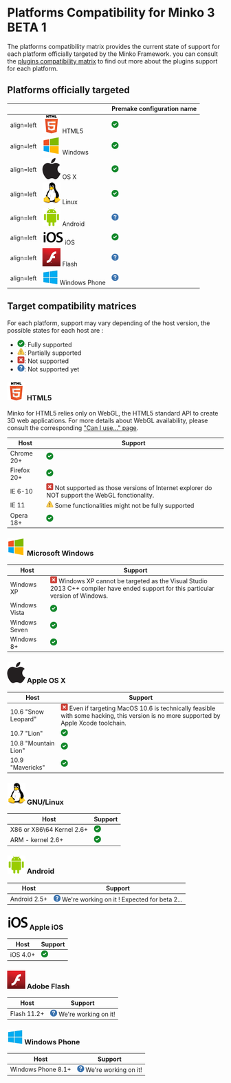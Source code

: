 Platforms Compatibility for Minko 3 BETA 1
==========================================

The platforms compatibility matrix provides the current state of support for each platform officially targeted by the Minko Framework. you can consult the [plugins compatibility matrix](Plugins_compatibility_matrix.md) to find out more about the plugins support for each platform.

Platforms officially targeted
-----------------------------

|                                                                                       |                                              | Premake configuration name       |
|---------------------------------------------------------------------------------------|----------------------------------------------|----------------------------------|
| align=left|![](images/Html5_min.png "fig:images/Html5_min.png") HTML5                 | ![](images/Checked.png "images/Checked.png") | html5                            |
| align=left|![](images/Winmini.png "fig:images/Winmini.png") Windows                   | ![](images/Checked.png "images/Checked.png") | windows32\<br/\>windows64        |
| align=left|![](images/Mac_min.png "fig:images/Mac_min.png") OS X                      | ![](images/Checked.png "images/Checked.png") | osx64                            |
| align=left|![](images/Linux_min.png "fig:images/Linux_min.png") Linux                 | ![](images/Checked.png "images/Checked.png") | linux32\<br/\>linux64            |
| align=left|![](images/Androidmini.png "fig:images/Androidmini.png") Android           | ![](images/Help_16.png "images/Help_16.png") | N/A (expected for the beta 2...) |
| align=left|![](images/Iso7mini.png "fig:images/Iso7mini.png") iOS                     | ![](images/Checked.png "images/Checked.png") | ios                              |
| align=left|![](images/Flashmini.png "fig:images/Flashmini.png") Flash                 | ![](images/Help_16.png "images/Help_16.png") | N/A                              |
| align=left|![](images/Windows_phone.png "fig:images/Windows_phone.png") Windows Phone | ![](images/Help_16.png "images/Help_16.png") | N/A                              |

Target compatibility matrices
-----------------------------

For each platform, support may vary depending of the host version, the possible states for each host are :

-   ![](images/Checked.png "fig:images/Checked.png"): Fully supported
-   ![](images/Warning.png "fig:images/Warning.png"): Partially supported
-   ![](images/Error.png "fig:images/Error.png"): Not supported
-   ![](images/Help_16.png "fig:images/Help_16.png"): Not supported yet

### ![](images/Html5_min.png "fig:images/Html5_min.png") HTML5

Minko for HTML5 relies only on WebGL, the HTML5 standard API to create 3D web applications. For more details about WebGL availability, please consult the corresponding ["Can I use..." page](http://caniuse.com/#search=webgl).

| Host        | Support                                                                                                                                   |
|-------------|-------------------------------------------------------------------------------------------------------------------------------------------|
| Chrome 20+  | ![](images/Checked.png "images/Checked.png")                                                                                              |
| Firefox 20+ | ![](images/Checked.png "images/Checked.png")                                                                                              |
| IE 6-10     | ![](images/Error.png "fig:images/Error.png") Not supported as those versions of Internet explorer do NOT support the WebGL fonctionality. |
| IE 11       | ![](images/Warning.png "fig:images/Warning.png") Some functionalities might not be fully supported                                        |
| Opera 18+   | ![](images/Checked.png "images/Checked.png")                                                                                              |

### ![](images/Winmini.png "fig:images/Winmini.png") Microsoft Windows

| Host          | Support                                                                                                                                                                      |
|---------------|------------------------------------------------------------------------------------------------------------------------------------------------------------------------------|
| Windows XP    | ![](images/Error.png "fig:images/Error.png") Windows XP cannot be targeted as the Visual Studio 2013 C++ compiler have ended support for this particular version of Windows. |
| Windows Vista | ![](images/Checked.png "images/Checked.png")                                                                                                                                 |
| Windows Seven | ![](images/Checked.png "images/Checked.png")                                                                                                                                 |
| Windows 8+    | ![](images/Checked.png "images/Checked.png")                                                                                                                                 |

### ![](images/Mac_min.png "fig:images/Mac_min.png") Apple OS X

| Host                 | Support                                                                                                                                                                          |
|----------------------|----------------------------------------------------------------------------------------------------------------------------------------------------------------------------------|
| 10.6 "Snow Leopard"  | ![](images/Error.png "fig:images/Error.png") Even if targeting MacOS 10.6 is technically feasible with some hacking, this version is no more supported by Apple Xcode toolchain. |
| 10.7 "Lion"          | ![](images/Checked.png "images/Checked.png")                                                                                                                                     |
| 10.8 "Mountain Lion" | ![](images/Checked.png "images/Checked.png")                                                                                                                                     |
| 10.9 "Mavericks"     | ![](images/Checked.png "images/Checked.png")                                                                                                                                     |

### ![](images/Linux_min.png "fig:images/Linux_min.png") GNU/Linux

| Host                       | Support                                      |
|----------------------------|----------------------------------------------|
| X86 or X86\64 Kernel 2.6+ | ![](images/Checked.png "images/Checked.png") |
| ARM - kernel 2.6+          | ![](images/Checked.png "images/Checked.png") |

### ![](images/Androidmini.png "fig:images/Androidmini.png") Android

| Host         | Support                                                                                       |
|--------------|-----------------------------------------------------------------------------------------------|
| Android 2.5+ | ![](images/Help_16.png "fig:images/Help_16.png") We're working on it ! Expected for beta 2... |

### ![](images/Iso7mini.png "fig:images/Iso7mini.png") Apple iOS

| Host     | Support                                      |
|----------|----------------------------------------------|
| iOS 4.0+ | ![](images/Checked.png "images/Checked.png") |

### ![](images/Flashmini.png "fig:images/Flashmini.png") Adobe Flash

| Host        | Support                                                               |
|-------------|-----------------------------------------------------------------------|
| Flash 11.2+ | ![](images/Help_16.png "fig:images/Help_16.png") We're working on it! |

### ![](images/Windows_phone.png "fig:images/Windows_phone.png") Windows Phone

| Host               | Support                                                               |
|--------------------|-----------------------------------------------------------------------|
| Windows Phone 8.1+ | ![](images/Help_16.png "fig:images/Help_16.png") We're working on it! |


